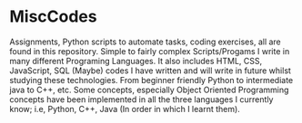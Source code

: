 # MiscCodes
Assignments, Python scripts to automate tasks, coding exercises,
all are found in this repository.
Simple to fairly complex Scripts/Progams I write in many different
Programing Languages. It also includes HTML, CSS, JavaScript, SQL (Maybe)
codes I have written and will write in future whilst studying these technologies.
From beginner friendly Python to intermediate java
to C++, etc. Some concepts, especially Object Oriented Programming
concepts have been implemented in all the three languages I currently 
know; i.e, Python, C++, Java (In order in which I learnt them).

